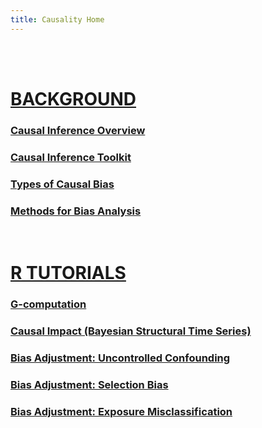 ```yaml
---
title: Causality Home
---
```

<br>

<div id="deployment-d476a4db-2c3b-448d-8069-37281d9f215a"></div>
<script src="https://studio.pickaxe.co/api/embed/bundle.js" defer></script>

<br>

# <ins>BACKGROUND</ins>

### [Causal Inference Overview](/causality/causal_overview/)

### [Causal Inference Toolkit](/causality/causal_toolkit/)

### [Types of Causal Bias](/causality/types_of_bias/)

### [Methods for Bias Analysis](/causality/bias_analysis_methods/)

<br>

# <ins>R TUTORIALS</ins>

### [G-computation](/causality/gcomp/)

### [Causal Impact (Bayesian Structural Time Series)](/causality/causal_impact)

### [Bias Adjustment: Uncontrolled Confounding](/causality/uc_tutorial/)

### [Bias Adjustment: Selection Bias](/causality/sel_tutorial/)

### [Bias Adjustment: Exposure Misclassification](/causality/em_tutorial/)